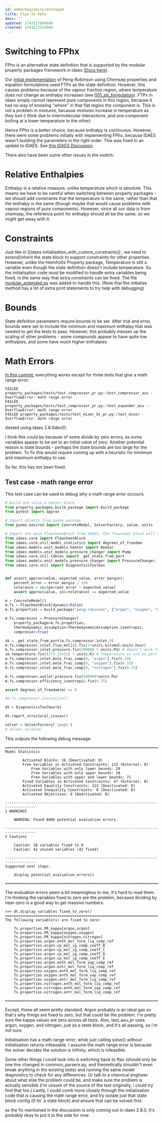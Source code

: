 ```yaml
---
id: md0drbeqz34i3cx4totmqo9
title: Ftpx Vs Fphx
desc: ''
updated: 1743117960800
created: 1743117524994
---
```

# Switching to FPhx

FPhx is an alternative state definition that is supported by the modular property packages framework in idaes [(Docs here)](https://idaes-pse.readthedocs.io/en/2.5.0/explanations/components/property_package/general/state_definition.html).

Our [initial implementation](https://github.com/waikato-ahuora-smart-energy-systems/PropertyPackages/releases/tag/v0.0.1) of Peng-Robinson using Chemsep properties and equation formulations used FTPx as the state definition. However, this causes problems because of the vapour fraction region, where temperature does not change as enthalpy increases (see [001_ph_formulation](./001_ph_formulation)). FTPx in idaes simply cannot represent pure components in this region, because it has no way of knowing "where" in that flat region the component is.  This is not a problem in mixtures, because mixtures increase in temperature as they boil (i think due to intermolecular interactions ,and  one component boiling at a lower temperature to the other)

Hence FPhx is a better choice, because enthalpy is continuous. However, there were some problems initially with implementing FPhx, because IDAES wasn't building the parameters in the right order. This was fixed in an update to IDAES. See [this IDAES Discussion](https://github.com/IDAES/idaes-pse/discussions/1452).

There also have been some other issues in the switch:

# Relative Enthalpies

Enthalpy is a relative measure, unlike temperature which is absolute. This means we have to be careful when switching between property packages - we should add constraints that the temperature is the same, rather than that the enthalpy is the same (though maybe that would cause problems with vapour regions of pure components). However, since all our data is from chemsep, the reference point for enthalpy should all be the same, so we might get away with it.

# Constraints

Just like in [[idaes.initialisation_with_custom_constraints]] , we need to extend/inherit the state block to support constraints for other properties. However, unlike the Helmholtz Property package, Temperature is still a variable even though the state definition doesn't include temperature. So the initialisation code must be modified to handle extra variables being fixed, in the same way that extra constraints can be fixed. The file [modular_extended.py](https://github.com/waikato-ahuora-smart-energy-systems/PropertyPackages/blob/332a9909b405583ccd996f8bbb0bcf39fcb1c7fb/property_packages/modular/modular_extended.py) was added to handle this. (Note that the initialise method has a lot of extra print statements to try help with debugging)

# Bounds
State definition parameters require  bounds to be set. After trial and error, bounds were set to include the minimum and maximum enthalpy that was needed to get the tests to pass. However, this probably messes up the scaling of other problems - some compounds appear to have quite low enthalpies, and some have much higher enthalpies.

# Math Errors
[In this commit](https://github.com/waikato-ahuora-smart-energy-systems/PropertyPackages/blob/332a9909b405583ccd996f8bbb0bcf39fcb1c7fb/), everything works except for three tests that give a math range error:


```
FAILED property_packages/tests/test_compressor_pr.py::test_compressor_asu - OverflowError: math range error
FAILED property_packages/tests/test_compressor_pr.py::test_expander_asu - OverflowError: math range error
FAILED property_packages/tests/test_mixer_bt_pr.py::test_mixer - OverflowError: math range error
```

(tested using idaes 2.8.0dev0).

I think this could be because of some divide by zero errors, as some variables appear to be set to an initial value of zero. Another potential reason is state bounds - perhaps the state bounds are too large for the problem. To fix this would require coming up with a heuristic for minimum and maximum enthalpy to use.

So far, this has not been fixed.


## Test case - math range error

This test case can be used to debug why a math range error occours.

```py
# Build and solve a heater block.
from property_packages.build_package import build_package
from pytest import approx

# Import objects from pyomo package 
from pyomo.environ import ConcreteModel, SolverFactory, value, units

# Import the main FlowsheetBlock from IDAES. The flowsheet block will contain the unit model
from idaes.core import FlowsheetBlock
from idaes.core.util.model_statistics import degrees_of_freedom
from idaes.models.unit_models.heater import Heater
from idaes.models.unit_models.pressure_changer import Pump
from idaes.core.util.tables import _get_state_from_port
from idaes.models.unit_models.pressure_changer import PressureChanger, ThermodynamicAssumption
from idaes.core.util import DiagnosticsToolbox


def assert_approx(value, expected_value, error_margin):
    percent_error = error_margin / 100
    tolerance = abs(percent_error * expected_value)
    assert approx(value, abs=tolerance) == expected_value

m = ConcreteModel()
m.fs = FlowsheetBlock(dynamic=False) 
m.fs.properties = build_package("peng-robinson", ["argon", "oxygen", "nitrogen"], ["Liq", "Vap"])

m.fs.compressor = PressureChanger(
    property_package=m.fs.properties, 
    thermodynamic_assumption=ThermodynamicAssumption.isentropic,
    compressor=True)

sb = _get_state_from_port(m.fs.compressor.inlet,0)
m.fs.compressor.inlet.flow_mol[0].fix(1*units.kilomol/units.hour)
m.fs.compressor.inlet.pressure.fix(200000 * units.Pa) # doesn't work from 100,000
sb.temperature.fix((273.15+25) * units.K) # Temperature is not on port
m.fs.compressor.inlet.mole_frac_comp[0, "argon"].fix(0.33)
m.fs.compressor.inlet.mole_frac_comp[0, "oxygen"].fix(0.33)
m.fs.compressor.inlet.mole_frac_comp[0, "nitrogen"].fix(0.33)

m.fs.compressor.outlet.pressure.fix(500000*units.Pa)
m.fs.compressor.efficiency_isentropic.fix(0.75)

assert degrees_of_freedom(m) == 0

#m.fs.compressor.initialize()

dt = DiagnosticsToolbox(m)

dt.report_structural_issues()

solver = SolverFactory('ipopt')
# solver.solve(m)
```

This outputs the following debug message:

```
====================================================================================
Model Statistics

        Activated Blocks: 16 (Deactivated: 0)
        Free Variables in Activated Constraints: 123 (External: 0)
            Free Variables with only lower bounds: 24
            Free Variables with only upper bounds: 18
            Free Variables with upper and lower bounds: 71
        Fixed Variables in Activated Constraints: 47 (External: 0)
        Activated Equality Constraints: 123 (Deactivated: 0)
        Activated Inequality Constraints: 0 (Deactivated: 0)
        Activated Objectives: 0 (Deactivated: 0)

------------------------------------------------------------------------------------
1 WARNINGS

    WARNING: Found 8806 potential evaluation errors.

------------------------------------------------------------------------------------
2 Cautions

    Caution: 16 variables fixed to 0
    Caution: 42 unused variables (42 fixed)

------------------------------------------------------------------------------------
Suggested next steps:

    display_potential_evaluation_errors()

====================================================================================
```

The evaluation errors seem a bit meaningless to me, it's hard to read them. I'm thinking the variables fixed to zero are the problem, because dividing by near-zero is a good way to get massive numbers.

```
>>> dt.display_variables_fixed_to_zero()
====================================================================================
The following variable(s) are fixed to zero:

    fs.properties.PR_kappa[argon,argon]
    fs.properties.PR_kappa[oxygen,oxygen]
    fs.properties.PR_kappa[nitrogen,nitrogen]
    fs.properties.argon.enth_mol_form_liq_comp_ref
    fs.properties.argon.cp_mol_ig_comp_coeff_B
    fs.properties.argon.cp_mol_ig_comp_coeff_C
    fs.properties.argon.cp_mol_ig_comp_coeff_D
    fs.properties.argon.cp_mol_ig_comp_coeff_E
    fs.properties.argon.enth_mol_form_vap_comp_ref
    fs.properties.argon.entr_mol_form_liq_comp_ref
    fs.properties.oxygen.enth_mol_form_liq_comp_ref
    fs.properties.oxygen.enth_mol_form_vap_comp_ref
    fs.properties.oxygen.entr_mol_form_liq_comp_ref
    fs.properties.nitrogen.enth_mol_form_liq_comp_ref
    fs.properties.nitrogen.enth_mol_form_vap_comp_ref
    fs.properties.nitrogen.entr_mol_form_liq_comp_ref

====================================================================================
```
Except, these all seem pretty standard. Argon probably is an ideal gas so that's why things are fixed to zero, but that could be the problem. I'm pretty sure the kappa values are zero across all tests. Also, test_asu_pr uses argon, oxygen, and nitrogen, just as a state block, and it's all passing, so i'm not sure.

Initialisation has a math range error, while just calling solve() without initialisation returns infeasable. I assume the math range error is because the solver decides the solution is infinity, which is infeasible.


Some other things I could look into is switching back to ftpx (should only be one line changed in common_parsers.py, and theoretically shouldn't even break anything in the existing tests) and running the same model diagnostics to check for any differences. Or talk to a chemical engineer about what else the problem could be, and make sure the problem is actually sensible (i'm unsure of the source of the test originally, i could try find that too.) Lastly, I could comb more closely through the initialisation code that is causing the math range error, and try isolate just that state block config (if its' a state block) and ensure that can be solved first.

as the fix mentioned in the discussion is only coming out in idaes 2.8.0, it's probably okay to put it to the side for now.